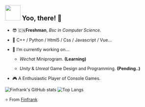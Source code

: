 ## <img src="https://raw.githubusercontent.com/alexnaiman/alexnaiman/master/resources/welcomeglitch.gif" width="50px" /> Yoo, there! 👀



- 😎 🇨🇳**Freshman**, _Bsc in Computer Science._
- 🌱 C++ / Python / Html5 / Css / Javascript / Vue...


- 🤔 I’m currently working on...
  - _Wechat_ Miniprogram. **(Learning)**
  
  - _Unity_ & _Unreal_ Game Design and Programming. **(Pending..)**
  
- 🎮 A Enthusiastic Player of Console Games.

<!--## ⚡ Fun fact
- 😏 A Enthusiastic Fan of Console Games.

- 💕 _ARPG,JRPG_ and _FPS_ Lover.

- 🎮 Welcome To -->

![Finfrank's GitHub stats](https://github-readme-stats.vercel.app/api?username=Finfrank&show_icons=true&theme=vue&hide=prs,issues,contribs)
![Top Langs](https://github-readme-stats.vercel.app/api/top-langs/?username=Finfrank&layout=compact&theme=vue)


⭐️ From [Finfrank](https://github.com/Finfrank)
